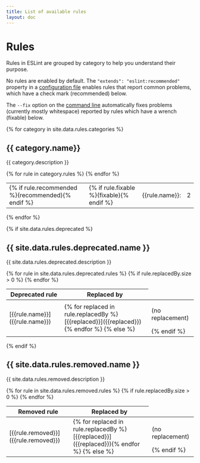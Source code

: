 ```yaml
---
title: List of available rules
layout: doc
---
```


# Rules

Rules in ESLint are grouped by category to help you understand their purpose.

No rules are enabled by default. The `"extends": "eslint:recommended"` property in a [configuration file](../user-guide/configuring#extending-configuration-files) enables rules that report common problems, which have a check mark (recommended) below.

The `--fix` option on the [command line](../user-guide/command-line-interface#fix) automatically fixes problems (currently mostly whitespace) reported by rules which have a wrench (fixable) below.

{% for category in site.data.rules.categories %}

## {{ category.name}}

{{ category.description }}

<table class="rule-list table table-striped">
<colgroup>
<col class="recommended" />
<col class="fixable" />
<col class="name" />
<col class="description" />
</colgroup>
<tbody>
{% for rule in category.rules %}
<tr>
<td>{% if rule.recommended %}(recommended){% endif %}</td>
<td>{% if rule.fixable %}(fixable){% endif %}</td>
<td markdown="1">{{rule.name}}:
</td>
<td markdown="1">2
</td>
</tr>
{% endfor %}
</tbody>
</table>

{% endfor %}

{% if site.data.rules.deprecated %}
## {{ site.data.rules.deprecated.name }}

{{ site.data.rules.deprecated.description }}

<div class="rule-list deprecated-rules">
<table class="table table-striped">

<colgroup>
<col class="name" />
<col class="replaced-by" />
</colgroup>

<thead>
<tr>
<th>Deprecated rule</th>
<th>Replaced by</th>
</tr>
</thead>

<tbody>
{% for rule in site.data.rules.deprecated.rules %}
<tr>
<td markdown="1">[{{rule.name}}]({{rule.name}})
</td>
{% if rule.replacedBy.size > 0 %}
<td class="replaced-by" markdown="1">{% for replaced in rule.replacedBy %}[{{replaced}}]({{replaced}}){% endfor %}
{% else %}
<td class="replaced-by" markdown="1"><p class="text-muted">(no replacement)</p>
{% endif %}
</td>
</tr>
{% endfor %}
</tbody>

</table>
</div>
{% endif %}

## {{ site.data.rules.removed.name }}

{{ site.data.rules.removed.description }}

<div class="rule-list removed-rules">
<table class="table table-striped">

<colgroup>
<col class="name" />
<col class="replaced-by" />
</colgroup>

<thead>
<tr>
<th>Removed rule</th>
<th>Replaced by</th>
</tr>
</thead>

<tbody>
{% for rule in site.data.rules.removed.rules %}
<tr>
<td markdown="1">[{{rule.removed}}]({{rule.removed}})
</td>
{% if rule.replacedBy.size > 0 %}
<td class="replaced-by" markdown="1">{% for replaced in rule.replacedBy %}[{{replaced}}]({{replaced}}){% endfor %}
{% else %}
<td class="replaced-by" markdown="1"><p class="text-muted">(no replacement)</p>
{% endif %}
</td>
</tr>
{% endfor %}
</tbody>

</table>
</div>
